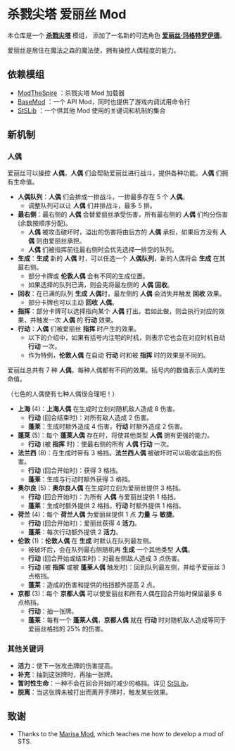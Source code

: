 # 杀戮尖塔 爱丽丝 Mod

本仓库是一个 [**杀戮尖塔**](https://store.steampowered.com/app/646570/Slay_the_Spire/) 模组，
添加了一名新的可选角色 [**爱丽丝·玛格特罗伊德**](https://zh.moegirl.org.cn/%E7%88%B1%E4%B8%BD%E4%B8%9D%C2%B7%E7%8E%9B%E6%A0%BC%E7%89%B9%E7%BD%97%E4%BE%9D%E5%BE%B7/)。

爱丽丝是居住在魔法之森的魔法使，拥有操控人偶程度的能力。

## 依赖模组
* [ModTheSpire](https://github.com/kiooeht/ModTheSpire) ：杀戮尖塔 Mod 加载器
* [BaseMod](https://github.com/daviscook477/BaseMod) ：一个 API Mod，同时也提供了游戏内调试用命令行
* [StSLib](https://github.com/kiooeht/StSLib) ：一个供其他 Mod 使用的关键词和机制的集合

## 新机制

### 人偶

爱丽丝可以操控 **人偶**，**人偶** 们会帮助爱丽丝进行战斗，提供各种功能。**人偶** 们拥有生命值。
- **人偶队列**：**人偶** 们会排成一排战斗，一排最多存在 5 个 **人偶**。
  - 调整队列可以让 **人偶** 们并排战斗，最多 5 排。
- **最右侧**：最右侧的 **人偶** 会替爱丽丝承受伤害，所有最右侧的 **人偶** 们均分伤害(余数按顺序分配)。
  - **人偶** 被攻击破坏时，溢出的伤害将由后方的 **人偶** 承担，如果后方没有 **人偶** 则由爱丽丝承担。
  - **人偶** 们被指挥前往最右侧时会优先选择一排空的队列。
- **生成**：**生成** 新的 **人偶** 时，可以任选一个 **人偶队列**，新的人偶将会 **生成** 在其最右侧。
  - 部分卡牌或 **伦敦人偶** 会有不同的生成位置。
  - 如果选择的队列已满，则会先将最左侧的 **人偶** **回收**。
- **回收**：在已满的队列 **生成** **人偶**时，最左侧的 **人偶** 会消失并触发 **回收** 效果。
  - 部分卡牌也可以主动 **回收** **人偶**。
- **指挥**：部分卡牌可以选择指向某个 **人偶** 打出。若如此做，则会执行对应的效果，并触发一次 **人偶** 的 **行动** 效果。
- **行动**：**人偶** 们被爱丽丝 **指挥** 时产生的效果。
  - 以下的介绍中，如果有括号内注明的时机，则表示它也会在对应时机自动 **行动** 一次。
  - 作为特例，**伦敦人偶** 在自动 **行动** 时和被 **指挥** 时的效果是不同的。

爱丽丝总共有 7 种 **人偶**，每种人偶都有不同的效果。括号内的数值表示人偶的生命值。

（七色的人偶使有七种人偶很合理吧！）

- **上海** (4)：**上海人偶** 在生成时立刻对随机敌人造成 8 伤害。
  - **行动** (回合结束时)：对所有敌人造成 2 伤害。
  - **蓬莱**：生成时额外造成 4 伤害，**行动** 时额外造成 2 伤害。
- **蓬莱** (5)：每个 **蓬莱人偶** 存在时，将使其他类型 **人偶** 拥有更强的能力。
  - **行动** (被 **指挥** 时)：使最右侧的所有 **人偶** **行动** 一次。
- **法兰西** (8)：在生成时带有 3 格挡。**法兰西人偶** 被破坏时可以吸收溢出的伤害。
  - **行动** (回合开始时)：获得 3 格挡。
  - **蓬莱**：生成与行动时额外获得 3 格挡。
- **奥尔良** (5)：**奥尔良人偶** 在生成时立刻为爱丽丝提供 3 格挡。
  - **行动** (回合开始时)：为所有 **人偶** 与爱丽丝提供 1 格挡。
  - **蓬莱**：生成时额外提供 2 格挡。**行动** 时额外提供 1 格挡。
- **荷兰** (4)：每个 **荷兰人偶** 为爱丽丝提供 1 点 **力量** 与 **敏捷**。
  - **行动** (回合开始时)：爱丽丝获得 4 **活力**。
  - **蓬莱**：每次行动额外提供 2 **活力**。
- **伦敦** (1)：**伦敦人偶** 在 **生成** 时默认在队列最左侧。
  - 被破坏后，会在队列最右侧随机再 **生成** 一个其他类型 **人偶**。
  - **行动** (回合开始或结束时)：对最左侧敌人造成 3 点伤害。
  - **行动** (被 **指挥** 或被 **蓬莱人偶** 触发时)：回到队列最左侧，并给予爱丽丝 3 点格挡。
  - **蓬莱**：造成的伤害和提供的格挡额外提高 2 点。
- **京都** (3)：每个 **京都人偶** 可以使爱丽丝和所有人偶在回合开始时保留最多 6 点格挡。
  - **行动**：抽一张牌。
  - **蓬莱**：每有一个 **蓬莱人偶**，**京都人偶** 就在 **行动** 时对随机敌人造成等同于爱丽丝格挡的 25% 的伤害。

### 其他关键词

- **活力**：使下一张攻击牌的伤害提高。
- **补充**：抽到这张牌时，再抽一张牌。
- **暂时性生命**：一种不会在回合开始时减少的格挡。详见 [StSLib](https://github.com/kiooeht/StSLib)。
- **脱离**：当这张牌未被打出而离开手牌时，触发某些效果。

## 致谢
  - Thanks to the [Marisa Mod](https://github.com/lf201014/STS_ThMod_MRS), which teaches me how to develop a mod of STS.

